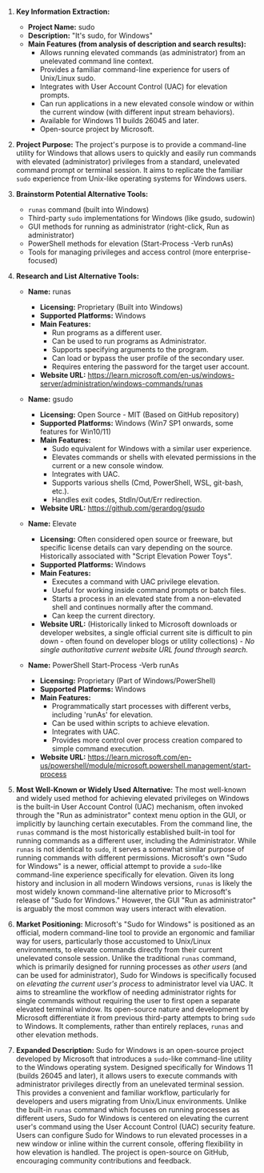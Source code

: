 1.  **Key Information Extraction:**
    *   **Project Name:** sudo
    *   **Description:** "It's sudo, for Windows"
    *   **Main Features (from analysis of description and search results):**
        *   Allows running elevated commands (as administrator) from an unelevated command line context.
        *   Provides a familiar command-line experience for users of Unix/Linux sudo.
        *   Integrates with User Account Control (UAC) for elevation prompts.
        *   Can run applications in a new elevated console window or within the current window (with different input stream behaviors).
        *   Available for Windows 11 builds 26045 and later.
        *   Open-source project by Microsoft.

2.  **Project Purpose:**
    The project's purpose is to provide a command-line utility for Windows that allows users to quickly and easily run commands with elevated (administrator) privileges from a standard, unelevated command prompt or terminal session. It aims to replicate the familiar `sudo` experience from Unix-like operating systems for Windows users.

3.  **Brainstorm Potential Alternative Tools:**
    *   `runas` command (built into Windows)
    *   Third-party `sudo` implementations for Windows (like gsudo, sudowin)
    *   GUI methods for running as administrator (right-click, Run as administrator)
    *   PowerShell methods for elevation (Start-Process -Verb runAs)
    *   Tools for managing privileges and access control (more enterprise-focused)

4.  **Research and List Alternative Tools:**

    *   **Name:** runas
        *   **Licensing:** Proprietary (Built into Windows)
        *   **Supported Platforms:** Windows
        *   **Main Features:**
            *   Run programs as a different user.
            *   Can be used to run programs as Administrator.
            *   Supports specifying arguments to the program.
            *   Can load or bypass the user profile of the secondary user.
            *   Requires entering the password for the target user account.
        *   **Website URL:** https://learn.microsoft.com/en-us/windows-server/administration/windows-commands/runas

    *   **Name:** gsudo
        *   **Licensing:** Open Source - MIT (Based on GitHub repository)
        *   **Supported Platforms:** Windows (Win7 SP1 onwards, some features for Win10/11)
        *   **Main Features:**
            *   Sudo equivalent for Windows with a similar user experience.
            *   Elevates commands or shells with elevated permissions in the current or a new console window.
            *   Integrates with UAC.
            *   Supports various shells (Cmd, PowerShell, WSL, git-bash, etc.).
            *   Handles exit codes, StdIn/Out/Err redirection.
        *   **Website URL:** https://github.com/gerardog/gsudo

    *   **Name:** Elevate
        *   **Licensing:** Often considered open source or freeware, but specific license details can vary depending on the source. Historically associated with "Script Elevation Power Toys".
        *   **Supported Platforms:** Windows
        *   **Main Features:**
            *   Executes a command with UAC privilege elevation.
            *   Useful for working inside command prompts or batch files.
            *   Starts a process in an elevated state from a non-elevated shell and continues normally after the command.
            *   Can keep the current directory.
        *   **Website URL:** (Historically linked to Microsoft downloads or developer websites, a single official current site is difficult to pin down - often found on developer blogs or utility collections) - *No single authoritative current website URL found through search.*

    *   **Name:** PowerShell Start-Process -Verb runAs
        *   **Licensing:** Proprietary (Part of Windows/PowerShell)
        *   **Supported Platforms:** Windows
        *   **Main Features:**
            *   Programmatically start processes with different verbs, including 'runAs' for elevation.
            *   Can be used within scripts to achieve elevation.
            *   Integrates with UAC.
            *   Provides more control over process creation compared to simple command execution.
        *   **Website URL:** https://learn.microsoft.com/en-us/powershell/module/microsoft.powershell.management/start-process

5.  **Most Well-Known or Widely Used Alternative:**
    The most well-known and widely used method for achieving elevated privileges on Windows is the built-in User Account Control (UAC) mechanism, often invoked through the "Run as administrator" context menu option in the GUI, or implicitly by launching certain executables. From the command line, the `runas` command is the most historically established built-in tool for running commands as a different user, including the Administrator. While `runas` is not identical to `sudo`, it serves a somewhat similar purpose of running commands with different permissions. Microsoft's own "Sudo for Windows" is a newer, official attempt to provide a `sudo`-like command-line experience specifically for elevation. Given its long history and inclusion in all modern Windows versions, `runas` is likely the most widely known command-line alternative prior to Microsoft's release of "Sudo for Windows." However, the GUI "Run as administrator" is arguably the most common way users interact with elevation.

6.  **Market Positioning:**
    Microsoft's "Sudo for Windows" is positioned as an official, modern command-line tool to provide an ergonomic and familiar way for users, particularly those accustomed to Unix/Linux environments, to elevate commands directly from their current unelevated console session. Unlike the traditional `runas` command, which is primarily designed for running processes as *other users* (and can be used for administrator), Sudo for Windows is specifically focused on *elevating the current user's process* to administrator level via UAC. It aims to streamline the workflow of needing administrator rights for single commands without requiring the user to first open a separate elevated terminal window. Its open-source nature and development by Microsoft differentiate it from previous third-party attempts to bring `sudo` to Windows. It complements, rather than entirely replaces, `runas` and other elevation methods.

7.  **Expanded Description:**
    Sudo for Windows is an open-source project developed by Microsoft that introduces a `sudo`-like command-line utility to the Windows operating system. Designed specifically for Windows 11 (builds 26045 and later), it allows users to execute commands with administrator privileges directly from an unelevated terminal session. This provides a convenient and familiar workflow, particularly for developers and users migrating from Unix/Linux environments. Unlike the built-in `runas` command which focuses on running processes as different users, Sudo for Windows is centered on elevating the current user's command using the User Account Control (UAC) security feature. Users can configure Sudo for Windows to run elevated processes in a new window or inline within the current console, offering flexibility in how elevation is handled. The project is open-source on GitHub, encouraging community contributions and feedback.